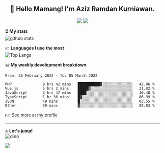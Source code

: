 <h2 align="center">👋 Hello Mamang! I'm Aziz Ramdan Kurniawan.</h2>  
<p align="center">
  <img src="https://komarev.com/ghpvc/?username=azizramdan">
  <img src="https://wakatime.com/badge/user/90056fa0-4c31-4eca-954e-2a3ac05896f9.svg">
</p>
    
⏳ **My stats**  
![github stats](https://github-readme-stats.vercel.app/api?username=azizramdan&show_icons=true&count_private=true&title_color=000&hide_border=true&hide_title=true)  

📈 **Languages I use the most**  
![Top Langs](https://github-readme-stats.vercel.app/api/top-langs/?username=azizramdan&layout=compact&langs_count=6&hide=tsql&hide_border=true&hide_title=true&exclude_repo=Futsal-Go,Futsal-Go-Admin,Sistem-Informasi-Sensus-Harian-Rawat-Inap)  

📊 **My weekly development breakdown**
<!--START_SECTION:waka-->

```text
From: 26 February 2022 - To: 05 March 2022

PHP              9 hrs 42 mins   ██████████▓░░░░░░░░░░░░░░   42.06 %
Vue.js           5 hrs 2 mins    █████▒░░░░░░░░░░░░░░░░░░░   21.82 %
JavaScript       3 hrs 47 mins   ████░░░░░░░░░░░░░░░░░░░░░   16.40 %
TypeScript       1 hr 36 mins    █▓░░░░░░░░░░░░░░░░░░░░░░░   06.99 %
JSON             49 mins         █░░░░░░░░░░░░░░░░░░░░░░░░   03.55 %
Other            39 mins         ▓░░░░░░░░░░░░░░░░░░░░░░░░   02.83 %
```

<!--END_SECTION:waka-->
👉 [See more at my profile](https://wakatime.com/@azizramdan)
***
🔝 **Let's jump!**  
![dino](https://raw.githubusercontent.com/azizramdan/azizramdan/master/dino.gif)  

![](https://hit.yhype.me/github/profile?user_id=27954794)

